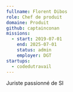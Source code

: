 ```yaml
---
fullname: Florent Dibos
role: Chef de produit 
domaine: Produit
github: captainconan
missions:
  - start: 2019-07-01
    end: 2025-07-01
    status: admin
    employer: DGT
startups:
  - codedutravail
---
```


Juriste passionné de SI
